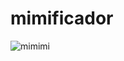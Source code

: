 # mimificador


![mimimi](https://user-images.githubusercontent.com/3266486/150325342-03391b51-4d5b-4d32-8c3d-28cc013f4108.png)
